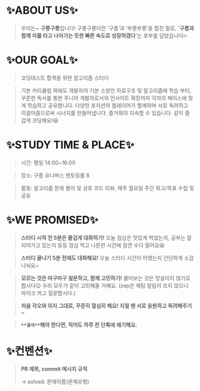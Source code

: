 # ✨ABOUT US✨

> 우리는~ **구릉구릉**입니다! 
구릉구릉이란 ‘구름’과 ‘부릉부릉’을 합친 말로, '**구름과 함께 차를 타고 나아가는 듯한 빠른 속도로 성장하겠다**'는 포부를 담았습니다🔥
>

# ✨OUR GOAL✨

> 코딩테스트 합격을 위한 알고리즘 스터디
> 

> 기본 커리큘럼 외에도 개발자의 기본 소양인 자료구조 및 알고리즘에 학습 부터, 꾸준한 독서를 통한 주니어 개발자로서의 인사이트 확장까지 각자의 페이스에 맞게 학습하고 공유합니다. 다양한 포지션의 플레이어가 함께하며 서로 독려하고 이끌어줌으로써 시너지를 만들어냅니다. 
즐거워야 지속할 수 있습니다. 같이 즐겁게 코딩해요!😆
> 

# ✨STUDY TIME & PLACE✨

> 시간: 평일 14:00~16:00
> 

> 장소: 구름 유니버스 멘토링룸 8
> 

> 활동: 알고리즘 문제 풀이 및 상호 코드 리뷰, 매주 월요일 주간 회고/목표 수립 및 공유
> 

# ✨WE PROMISED✨

> **스터디 시작 전 5분은 즐겁게 대화하기!** 
오늘 점심은 맛있게 먹었는지, 공부는 잘 되어가고 있는지 등등 점심 먹고 나른한 시간에 잠깐 수다 떨어요😆
> 

> **스터디 끝나기 5분 전에도 대화해요!**
오늘 스터디 시간이 어땠는지 간단하게 소감 나눠요~
> 

> **모르는 것은 마구마구 질문하고, 함께 고민하기!**
물어보는 것은 망설이지 않기로 합시다😉 우리 모두가 같이 고민해줄 거예요.
(zep은 채팅 알림이 뜨지 않으니 마이크 켜고 질문합시다.)
> 

> **처음 각오와 의지 그대로, 꾸준히 열심히 해요! 지칠 땐 서로 응원하고 독려해주기~**
> 

> **`**결석**`해야 한다면, 적어도 하루 전 단톡에 얘기해요.**
>

# ✨컨벤션✨

> **PR 제목, commit 메시지 규칙** 
> 
> -> solved: 문제이름(문제유형) 
>
